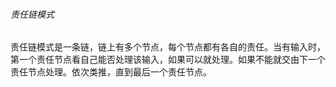 ######  责任链模式
责任链模式是一条链，链上有多个节点，每个节点都有各自的责任。当有输入时，第一个责任节点看自己能否处理该输入，如果可以就处理。如果不能就交由下一个责任节点处理。依次类推，直到最后一个责任节点。

